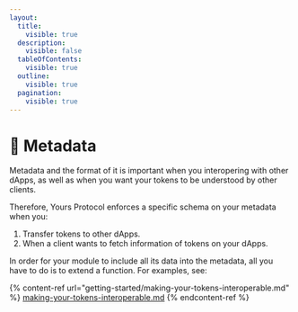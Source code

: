 ```yaml
---
layout:
  title:
    visible: true
  description:
    visible: false
  tableOfContents:
    visible: true
  outline:
    visible: true
  pagination:
    visible: true
---
```


# 📄 Metadata

Metadata and the format of it is important when you interopering with other dApps, as well as when you want your tokens to be understood by other clients.

Therefore, Yours Protocol enforces a specific schema on your metadata when you:

1. Transfer tokens to other dApps.
2. When a client wants to fetch information of tokens on your dApps.

In order for your module to include all its data into the metadata, all you have to do is to extend a function. For examples, see:

{% content-ref url="getting-started/making-your-tokens-interoperable.md" %}
[making-your-tokens-interoperable.md](getting-started/making-your-tokens-interoperable.md)
{% endcontent-ref %}
